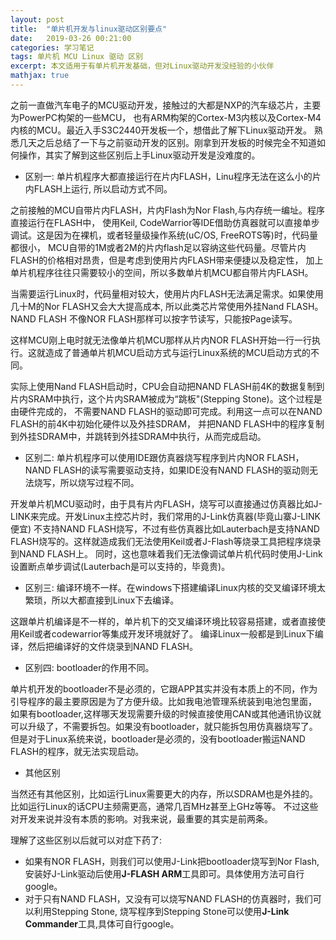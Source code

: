 ```yaml
---
layout: post
title:  "单片机开发与linux驱动区别要点" 
date:   2019-03-26 00:21:00
categories: 学习笔记
tags: 单片机 MCU Linux 驱动 区别
excerpt: 本文适用于有单片机开发基础，但对Linux驱动开发没经验的小伙伴
mathjax: true
---
```


之前一直做汽车电子的MCU驱动开发，接触过的大都是NXP的汽车级芯片，主要为PowerPC构架的一些MCU，
也有ARM构架的Cortex-M3内核以及Cortex-M4内核的MCU。最近入手S3C2440开发板一个，想借此了解下Linux驱动开发。
熟悉几天之后总结了一下与之前驱动开发的区别。刚拿到开发板的时候完全不知道如何操作，其实了解到这些区别后上手Linux驱动开发是没难度的。

- 区别一: 单片机程序大都直接运行在片内FLASH，Linu程序无法在这么小的片内FLASH上运行, 所以启动方式不同。

之前接触的MCU自带片内FLASH，片内Flash为Nor Flash,与内存统一编址。程序直接运行在FLASH中，
使用Keil, CodeWarrior等IDE借助仿真器就可以直接单步调试。这是因为在裸机，或者轻量级操作系统(uC/OS, FreeROTS等)时，代码量都很小，
MCU自带的1M或者2M的片内flash足以容纳这些代码量。尽管片内FLASH的价格相对昂贵，但是考虑到使用片内FLASH带来便捷以及稳定性，
加上单片机程序往往只需要较小的空间，所以多数单片机MCU都自带片内FLASH。

当需要运行Linux时，代码量相对较大，使用片内FLASH无法满足需求。如果使用几十M的Nor FLASH又会大大提高成本,
所以此类芯片常使用外挂Nand FLASH。NAND FLASH 不像NOR FLASH那样可以按字节读写，只能按Page读写。

这样MCU刚上电时就无法像单片机MCU那样从片内NOR FLASH开始一行一行执行。这就造成了普通单片机MCU启动方式与运行Linux系统的MCU启动方式的不同。

实际上使用Nand FLASH启动时，CPU会自动把NAND FLASH前4K的数据复制到片内SRAM中执行，这个片内SRAM被成为“跳板"(Stepping Stone)。这个过程是由硬件完成的，
不需要NAND FLASH的驱动即可完成。利用这一点可以在NAND FLASH的前4K中初始化硬件以及外挂SDRAM，
并把NAND FLASH中的程序复制到外挂SDRAM中，并跳转到外挂SDRAM中执行，从而完成启动。

- 区别二: 单片机程序可以使用IDE跟仿真器烧写程序到片内NOR FLASH，NAND FLASH的读写需要驱动支持，如果IDE没有NAND FLASH的驱动则无法烧写，所以烧写过程不同。

开发单片机MCU驱动时，由于具有片内FLASH，烧写可以直接通过仿真器比如J-LINK来完成。开发Linux主控芯片时，我们常用的J-Link仿真器(毕竟山寨J-LINK便宜)
不支持NAND FLASH烧写，不过有些仿真器比如Lauterbach是支持NAND FLASH烧写的。这样就造成我们无法使用Keil或者J-Flash等烧录工具把程序烧录到NAND FLASH上。
同时，这也意味着我们无法像调试单片机代码时使用J-Link设置断点单步调试(Lauterbach是可以支持的，毕竟贵)。

- 区别三: 编译环境不一样。在windows下搭建编译Linux内核的交叉编译环境太繁琐，所以大都直接到Linux下去编译。

这跟单片机编译是不一样的，单片机下的交叉编译环境比较容易搭建，或者直接使用Keil或者codewarrior等集成开发环境就好了。
编译Linux一般都是到Linux下编译，然后把编译好的文件烧录到NAND FLASH。

- 区别四: bootloader的作用不同。

单片机开发的bootloader不是必须的，它跟APP其实并没有本质上的不同，作为引导程序的最主要原因是为了方便升级。比如我电池管理系统装到电池包里面，
如果有bootloader,这样哪天发现需要升级的时候直接使用CAN或其他通讯协议就可以升级了，不需要拆包。如果没有bootloader，就只能拆包用仿真器烧写了。
但是对于Linux系统来说，bootloader是必须的，没有bootloader搬运NAND FLASH的程序，就无法实现启动。

- 其他区别

当然还有其他区别，比如运行Linux需要更大的内存，所以SDRAM也是外挂的。比如运行Linux的话CPU主频需更高，通常几百MHz甚至上GHz等等。
不过这些对开发来说并没有本质的影响。对我来说，最重要的其实是前两条。

理解了这些区别以后就可以对症下药了:

- 如果有NOR FLASH，则我们可以使用J-Link把bootloader烧写到Nor Flash,安装好J-Link驱动后使用**J-FLASH ARM**工具即可。具体使用方法可自行google。
- 对于只有NAND FLASH，又没有可以烧写NAND FLASH的仿真器时，我们可以利用Stepping Stone, 烧写程序到Stepping Stone可以使用**J-Link Commander**工具,具体可自行google。
